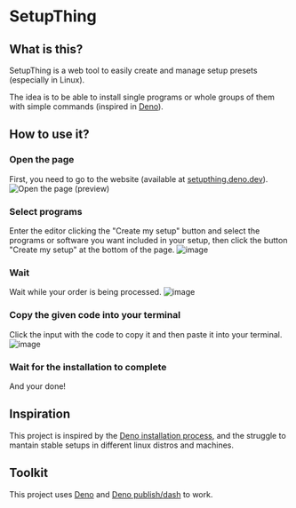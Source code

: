 # SetupThing
## What is this?
SetupThing is a web tool to easily create and manage setup presets (especially in Linux).

The idea is to be able to install single programs or whole groups of them with simple commands (inspired in [Deno](https://docs.deno.com/runtime/getting_started/installation/)).

## How to use it?
### Open the page
First, you need to go to the website (available at [setupthing.deno.dev](https://setupthing.deno.dev/)).
![Open the page (preview)](https://github.com/user-attachments/assets/261e98a6-74ce-4f10-8f98-76f547a9bea0)


### Select programs
Enter the editor clicking the "Create my setup" button and select the programs or software you want included in your setup, then click the button "Create my setup" at the bottom of the page.
![image](https://github.com/user-attachments/assets/2953372b-32c6-4afd-b76d-b6220ddd684a)

### Wait
Wait while your order is being processed.
![image](https://github.com/user-attachments/assets/e4c34202-2e5d-4810-9f75-a1af29b48d06)

### Copy the given code into your terminal
Click the input with the code to copy it and then paste it into your terminal.
![image](https://github.com/user-attachments/assets/495b363e-8b6e-491e-9794-731fce242f2d)

### Wait for the installation to complete
And your done!

## Inspiration
This project is inspired by the [Deno installation process](https://docs.deno.com/runtime/getting_started/installation/), and the struggle to mantain stable setups in different linux distros and machines.

## Toolkit
This project uses [Deno](https://deno.com) and [Deno publish/dash](https://dash.deno.com) to work.
